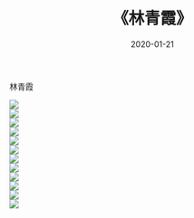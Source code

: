 ﻿---
layout: post
title:  《林青霞》
date:   2020-01-21
img: http://img.660000.xyz/Sharelink/壁纸/明星魅力/华人明星/林青霞/000.jpg
categories: [美女, 清纯, 唯美]
---

林青霞

 ![](http://img.660000.xyz/Sharelink/壁纸/明星魅力/华人明星/林青霞/001.jpg) <br>![](http://img.660000.xyz/Sharelink/壁纸/明星魅力/华人明星/林青霞/002.jpg) <br>![](http://img.660000.xyz/Sharelink/壁纸/明星魅力/华人明星/林青霞/003.jpg) <br>![](http://img.660000.xyz/Sharelink/壁纸/明星魅力/华人明星/林青霞/004.jpg) <br>![](http://img.660000.xyz/Sharelink/壁纸/明星魅力/华人明星/林青霞/005.jpg) <br>![](http://img.660000.xyz/Sharelink/壁纸/明星魅力/华人明星/林青霞/006.jpg) <br>![](http://img.660000.xyz/Sharelink/壁纸/明星魅力/华人明星/林青霞/007.jpg) <br>![](http://img.660000.xyz/Sharelink/壁纸/明星魅力/华人明星/林青霞/008.jpg) <br>![](http://img.660000.xyz/Sharelink/壁纸/明星魅力/华人明星/林青霞/009.jpg) <br>![](http://img.660000.xyz/Sharelink/壁纸/明星魅力/华人明星/林青霞/010.jpg) <br>![](http://img.660000.xyz/Sharelink/壁纸/明星魅力/华人明星/林青霞/011.jpg) <br>![](http://img.660000.xyz/Sharelink/壁纸/明星魅力/华人明星/林青霞/012.jpg) <br>